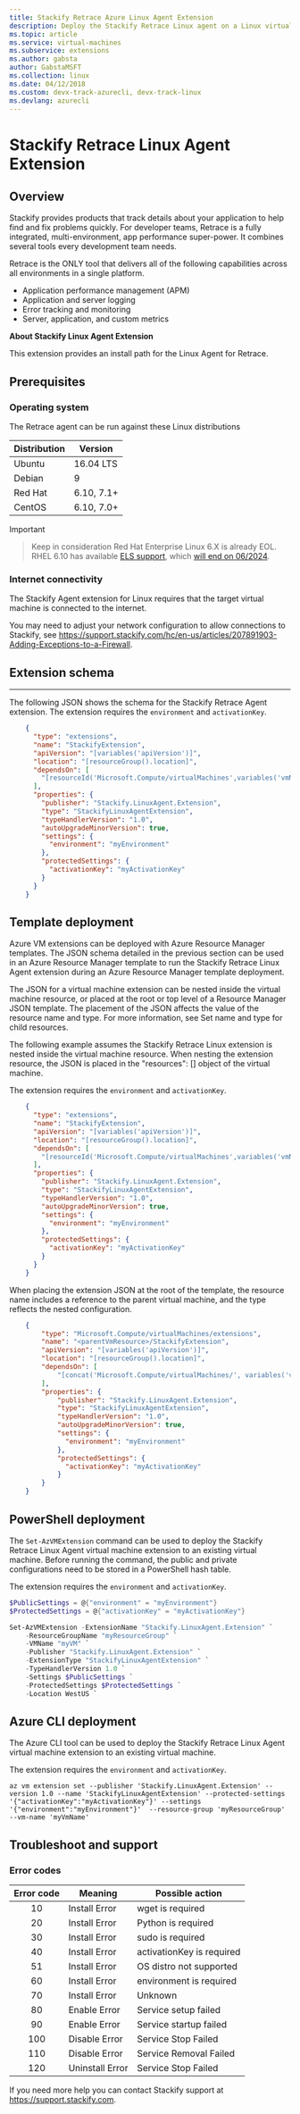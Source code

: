 ```yaml
---
title: Stackify Retrace Azure Linux Agent Extension 
description: Deploy the Stackify Retrace Linux agent on a Linux virtual machine.
ms.topic: article
ms.service: virtual-machines
ms.subservice: extensions
ms.author: gabsta
author: GabstaMSFT
ms.collection: linux
ms.date: 04/12/2018 
ms.custom: devx-track-azurecli, devx-track-linux
ms.devlang: azurecli
---
```

# Stackify Retrace Linux Agent Extension

## Overview

Stackify provides products that track details about your application to help find and fix problems quickly. For developer teams, Retrace is a fully integrated, multi-environment, app performance super-power. It combines several tools every development team needs.

Retrace is the ONLY tool that delivers all of the following capabilities across all environments in a single platform.

* Application performance management (APM)
* Application and server logging
* Error tracking and monitoring
* Server, application, and custom metrics

**About Stackify Linux Agent Extension**

This extension provides an install path for the Linux Agent for Retrace. 

## Prerequisites

### Operating system 

The Retrace agent can be run against these Linux distributions

| Distribution | Version |
|---|---|
| Ubuntu | 16.04 LTS |
| Debian |  9 |
| Red Hat | 6.10, 7.1+ |
| CentOS | 6.10, 7.0+ |

> [!IMPORTANT]

> Keep in consideration Red Hat Enterprise Linux 6.X is already EOL. 
> RHEL 6.10 has available [ELS support](https://www.redhat.com/en/resources/els-datasheet), which [will end on 06/2024]( https://access.redhat.com/product-life-cycles/?product=Red%20Hat%20Enterprise%20Linux,OpenShift%20Container%20Platform%204).
### Internet connectivity

The Stackify Agent extension for Linux requires that the target virtual machine is connected to the internet. 

You may need to adjust your network configuration to allow connections to Stackify, see https://support.stackify.com/hc/en-us/articles/207891903-Adding-Exceptions-to-a-Firewall. 


## Extension schema

---

The following JSON shows the schema for the Stackify Retrace Agent extension. The extension requires the `environment` and `activationKey`.

```json
    {
      "type": "extensions",
      "name": "StackifyExtension",
      "apiVersion": "[variables('apiVersion')]",
      "location": "[resourceGroup().location]",
      "dependsOn": [
        "[resourceId('Microsoft.Compute/virtualMachines',variables('vmName'))]"
      ],
      "properties": {
        "publisher": "Stackify.LinuxAgent.Extension",
        "type": "StackifyLinuxAgentExtension",
        "typeHandlerVersion": "1.0",
        "autoUpgradeMinorVersion": true,
        "settings": {
          "environment": "myEnvironment"
        },
        "protectedSettings": {
          "activationKey": "myActivationKey"
        }
      }
    }      
```

## Template deployment 

Azure VM extensions can be deployed with Azure Resource Manager templates. The JSON schema detailed in the previous section can be used in an Azure Resource Manager template to run the Stackify Retrace Linux Agent extension during an Azure Resource Manager template deployment.  

The JSON for a virtual machine extension can be nested inside the virtual machine resource, or placed at the root or top level of a Resource Manager JSON template. The placement of the JSON affects the value of the resource name and type. For more information, see Set name and type for child resources.

The following example assumes the Stackify Retrace Linux extension is nested inside the virtual machine resource. When nesting the extension resource, the JSON is placed in the "resources": [] object of the virtual machine.

The extension requires the `environment` and `activationKey`.

```json
    {
      "type": "extensions",
      "name": "StackifyExtension",
      "apiVersion": "[variables('apiVersion')]",
      "location": "[resourceGroup().location]",
      "dependsOn": [
        "[resourceId('Microsoft.Compute/virtualMachines',variables('vmName'))]"
      ],
      "properties": {
        "publisher": "Stackify.LinuxAgent.Extension",
        "type": "StackifyLinuxAgentExtension",
        "typeHandlerVersion": "1.0",
        "autoUpgradeMinorVersion": true,
        "settings": {
          "environment": "myEnvironment"
        },
        "protectedSettings": {
          "activationKey": "myActivationKey"
        }
      }
    }      
```

When placing the extension JSON at the root of the template, the resource name includes a reference to the parent virtual machine, and the type reflects the nested configuration.

```json
    {
        "type": "Microsoft.Compute/virtualMachines/extensions",
        "name": "<parentVmResource>/StackifyExtension",
        "apiVersion": "[variables('apiVersion')]",
        "location": "[resourceGroup().location]",
        "dependsOn": [
            "[concat('Microsoft.Compute/virtualMachines/', variables('vmName'))]"
        ],
        "properties": {
            "publisher": "Stackify.LinuxAgent.Extension",
            "type": "StackifyLinuxAgentExtension",
            "typeHandlerVersion": "1.0",
            "autoUpgradeMinorVersion": true,
            "settings": {
              "environment": "myEnvironment"
            },
            "protectedSettings": {
              "activationKey": "myActivationKey"
            }
        }
    }
```


## PowerShell deployment

The `Set-AzVMExtension` command can be used to deploy the Stackify Retrace Linux Agent virtual machine extension to an existing virtual machine. Before running the command, the public and private configurations need to be stored in a PowerShell hash table.

The extension requires the `environment` and `activationKey`.

```powershell
$PublicSettings = @{"environment" = "myEnvironment"}
$ProtectedSettings = @{"activationKey" = "myActivationKey"}

Set-AzVMExtension -ExtensionName "Stackify.LinuxAgent.Extension" `
    -ResourceGroupName "myResourceGroup" `
    -VMName "myVM" `
    -Publisher "Stackify.LinuxAgent.Extension" `
    -ExtensionType "StackifyLinuxAgentExtension" `
    -TypeHandlerVersion 1.0 `
    -Settings $PublicSettings `
    -ProtectedSettings $ProtectedSettings `
    -Location WestUS `
```

## Azure CLI deployment 

The Azure CLI tool can be used to deploy the Stackify Retrace Linux Agent virtual machine extension to an existing virtual machine.  

The extension requires the `environment` and `activationKey`.

```azurecli
az vm extension set --publisher 'Stackify.LinuxAgent.Extension' --version 1.0 --name 'StackifyLinuxAgentExtension' --protected-settings '{"activationKey":"myActivationKey"}' --settings '{"environment":"myEnvironment"}'  --resource-group 'myResourceGroup' --vm-name 'myVmName'
```

## Troubleshoot and support

### Error codes

| Error code | Meaning | Possible action |
| :---: | --- | --- |
| 10 | Install Error | wget is required |
| 20 | Install Error | Python is required |
| 30 | Install Error | sudo is required |
| 40 | Install Error | activationKey is required |
| 51 | Install Error | OS distro not supported |
| 60 | Install Error | environment is required |
| 70 | Install Error | Unknown |
| 80 | Enable Error | Service setup failed |
| 90 | Enable Error | Service startup failed |
| 100 | Disable Error | Service Stop Failed |
| 110 | Disable Error | Service Removal Failed |
| 120 | Uninstall Error | Service Stop Failed |

If you need more help you can contact Stackify support at https://support.stackify.com.
